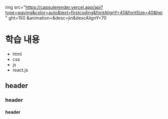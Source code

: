 img src="https://capsulerender.vercel.app/api?type=waving&color=auto&text=firstcoding&fontAlignY=45&fontSize=40&hei" ght=150 &animation=&desc=jin&descAlignY=70



# 학습 내용
- html
- css
- js
- react.js


## header
### header
#### header

